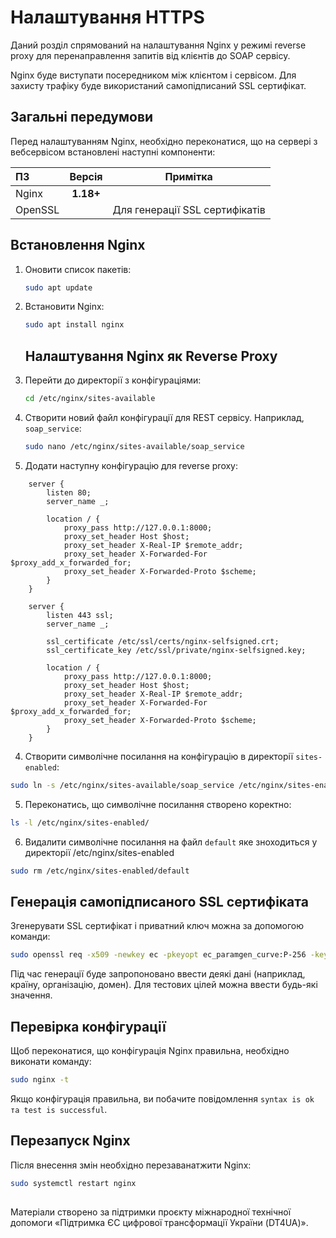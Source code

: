 # Налаштування HTTPS

Даний розділ спрямований на налаштування Nginx у режимі reverse proxy для перенаправлення запитів від клієнтів до SOAP сервісу.

Nginx буде виступати посередником між клієнтом і сервісом. Для захисту трафіку буде використаний самопідписаний SSL сертифікат.

## Загальні передумови
Перед налаштуванням Nginx, необхідно переконатися, що на сервері з вебсервісом встановлені наступні компоненти:

| ПЗ      |  Версія   | Примітка                       |
|:--------|:---------:|--------------------------------|
| Nginx   | **1.18+** | 
| OpenSSL |           | Для генерації SSL сертифікатів |                                                                                                                                                                            |


## Встановлення Nginx 

1. Оновити список пакетів:
    ```bash
    sudo apt update
    ```
2. Встановити Nginx:
    ```bash
    sudo apt install nginx
   ```
   ## Налаштування Nginx як Reverse Proxy

1. Перейти до директорії з конфігураціями:

    ```bash
    cd /etc/nginx/sites-available
    ```

2. Створити новий файл конфігурації для REST сервісу. Наприклад, `soap_service`:
    ```bash
    sudo nano /etc/nginx/sites-available/soap_service
    ```
3. Додати наступну конфігурацію для reverse proxy:

```nginx
    server {
        listen 80;
        server_name _;
        
        location / {
            proxy_pass http://127.0.0.1:8000;
            proxy_set_header Host $host;
            proxy_set_header X-Real-IP $remote_addr;
            proxy_set_header X-Forwarded-For $proxy_add_x_forwarded_for;
            proxy_set_header X-Forwarded-Proto $scheme;
        }
    }

    server {
        listen 443 ssl;
        server_name _;

        ssl_certificate /etc/ssl/certs/nginx-selfsigned.crt;
        ssl_certificate_key /etc/ssl/private/nginx-selfsigned.key;

        location / {
            proxy_pass http://127.0.0.1:8000;
            proxy_set_header Host $host;
            proxy_set_header X-Real-IP $remote_addr;
            proxy_set_header X-Forwarded-For $proxy_add_x_forwarded_for;
            proxy_set_header X-Forwarded-Proto $scheme;
        }
    }
```

4. Створити символічне посилання на конфігурацію в директорії `sites-enabled`:
```bash
sudo ln -s /etc/nginx/sites-available/soap_service /etc/nginx/sites-enabled/
```   

5. Переконатись, що символічне посилання створено коректно:

```bash
ls -l /etc/nginx/sites-enabled/
 ```

6. Видалити символічне посилання на файл `default` яке зноходиться у директорії /etc/nginx/sites-enabled

```bash
sudo rm /etc/nginx/sites-enabled/default
```

## Генерація самопідписаного SSL сертифіката

Згенерувати SSL сертифікат і приватний ключ можна за допомогою команди:

```bash
sudo openssl req -x509 -newkey ec -pkeyopt ec_paramgen_curve:P-256 -keyout /etc/ssl/private/nginx-selfsigned.key -out /etc/ssl/certs/nginx-selfsigned.crt -days 3650 -nodes
```

Під час генерації буде запропоновано ввести деякі дані (наприклад, країну, організацію, домен). Для тестових цілей можна ввести будь-які значення.

## Перевірка конфігурації
Щоб переконатися, що конфігурація Nginx правильна, необхідно виконати команду:
 ```bash
sudo nginx -t
 ```
Якщо конфігурація правильна, ви побачите повідомлення `syntax is ok та test is successful`.

## Перезапуск Nginx

Після внесення змін необхідно перезаванатжити Nginx:

```bash
sudo systemctl restart nginx
 ```

##
Матеріали створено за підтримки проєкту міжнародної технічної допомоги «Підтримка ЄС цифрової трансформації України (DT4UA)».
